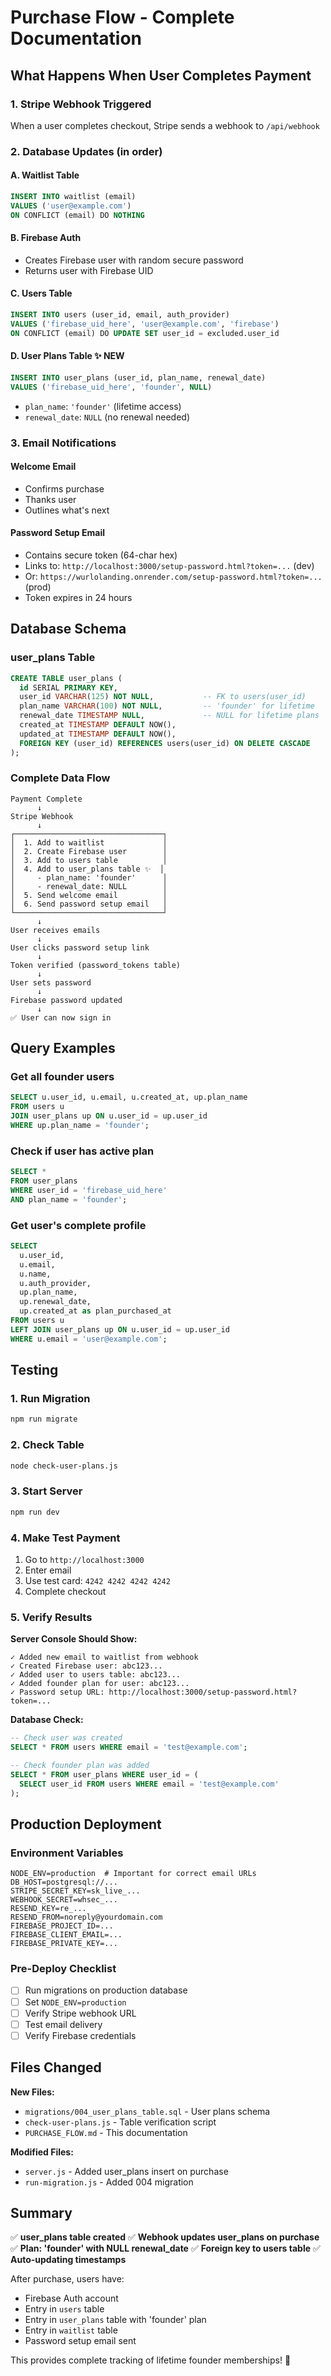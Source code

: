 # Purchase Flow - Complete Documentation

## What Happens When User Completes Payment

### 1. Stripe Webhook Triggered
When a user completes checkout, Stripe sends a webhook to `/api/webhook`

### 2. Database Updates (in order)

#### A. Waitlist Table
```sql
INSERT INTO waitlist (email) 
VALUES ('user@example.com')
ON CONFLICT (email) DO NOTHING
```

#### B. Firebase Auth
- Creates Firebase user with random secure password
- Returns user with Firebase UID

#### C. Users Table
```sql
INSERT INTO users (user_id, email, auth_provider) 
VALUES ('firebase_uid_here', 'user@example.com', 'firebase')
ON CONFLICT (email) DO UPDATE SET user_id = excluded.user_id
```

#### D. User Plans Table ✨ NEW
```sql
INSERT INTO user_plans (user_id, plan_name, renewal_date)
VALUES ('firebase_uid_here', 'founder', NULL)
```
- `plan_name`: `'founder'` (lifetime access)
- `renewal_date`: `NULL` (no renewal needed)

### 3. Email Notifications

#### Welcome Email
- Confirms purchase
- Thanks user
- Outlines what's next

#### Password Setup Email
- Contains secure token (64-char hex)
- Links to: `http://localhost:3000/setup-password.html?token=...` (dev)
- Or: `https://wurlolanding.onrender.com/setup-password.html?token=...` (prod)
- Token expires in 24 hours

## Database Schema

### user_plans Table
```sql
CREATE TABLE user_plans (
  id SERIAL PRIMARY KEY,
  user_id VARCHAR(125) NOT NULL,           -- FK to users(user_id)
  plan_name VARCHAR(100) NOT NULL,         -- 'founder' for lifetime
  renewal_date TIMESTAMP NULL,             -- NULL for lifetime plans
  created_at TIMESTAMP DEFAULT NOW(),
  updated_at TIMESTAMP DEFAULT NOW(),
  FOREIGN KEY (user_id) REFERENCES users(user_id) ON DELETE CASCADE
);
```

### Complete Data Flow

```
Payment Complete
      ↓
Stripe Webhook
      ↓
┌─────────────────────────────────┐
│  1. Add to waitlist             │
│  2. Create Firebase user        │
│  3. Add to users table          │
│  4. Add to user_plans table ✨  │
│     - plan_name: 'founder'      │
│     - renewal_date: NULL        │
│  5. Send welcome email          │
│  6. Send password setup email   │
└─────────────────────────────────┘
      ↓
User receives emails
      ↓
User clicks password setup link
      ↓
Token verified (password_tokens table)
      ↓
User sets password
      ↓
Firebase password updated
      ↓
✅ User can now sign in
```

## Query Examples

### Get all founder users
```sql
SELECT u.user_id, u.email, u.created_at, up.plan_name
FROM users u
JOIN user_plans up ON u.user_id = up.user_id
WHERE up.plan_name = 'founder';
```

### Check if user has active plan
```sql
SELECT *
FROM user_plans
WHERE user_id = 'firebase_uid_here'
AND plan_name = 'founder';
```

### Get user's complete profile
```sql
SELECT 
  u.user_id,
  u.email,
  u.name,
  u.auth_provider,
  up.plan_name,
  up.renewal_date,
  up.created_at as plan_purchased_at
FROM users u
LEFT JOIN user_plans up ON u.user_id = up.user_id
WHERE u.email = 'user@example.com';
```

## Testing

### 1. Run Migration
```bash
npm run migrate
```

### 2. Check Table
```bash
node check-user-plans.js
```

### 3. Start Server
```bash
npm run dev
```

### 4. Make Test Payment
1. Go to `http://localhost:3000`
2. Enter email
3. Use test card: `4242 4242 4242 4242`
4. Complete checkout

### 5. Verify Results

**Server Console Should Show:**
```
✓ Added new email to waitlist from webhook
✓ Created Firebase user: abc123...
✓ Added user to users table: abc123...
✓ Added founder plan for user: abc123...
✓ Password setup URL: http://localhost:3000/setup-password.html?token=...
```

**Database Check:**
```sql
-- Check user was created
SELECT * FROM users WHERE email = 'test@example.com';

-- Check founder plan was added
SELECT * FROM user_plans WHERE user_id = (
  SELECT user_id FROM users WHERE email = 'test@example.com'
);
```

## Production Deployment

### Environment Variables
```env
NODE_ENV=production  # Important for correct email URLs
DB_HOST=postgresql://...
STRIPE_SECRET_KEY=sk_live_...
WEBHOOK_SECRET=whsec_...
RESEND_KEY=re_...
RESEND_FROM=noreply@yourdomain.com
FIREBASE_PROJECT_ID=...
FIREBASE_CLIENT_EMAIL=...
FIREBASE_PRIVATE_KEY=...
```

### Pre-Deploy Checklist
- [ ] Run migrations on production database
- [ ] Set `NODE_ENV=production`
- [ ] Verify Stripe webhook URL
- [ ] Test email delivery
- [ ] Verify Firebase credentials

## Files Changed

**New Files:**
- `migrations/004_user_plans_table.sql` - User plans schema
- `check-user-plans.js` - Table verification script
- `PURCHASE_FLOW.md` - This documentation

**Modified Files:**
- `server.js` - Added user_plans insert on purchase
- `run-migration.js` - Added 004 migration

## Summary

✅ **user_plans table created**
✅ **Webhook updates user_plans on purchase**
✅ **Plan: 'founder' with NULL renewal_date**
✅ **Foreign key to users table**
✅ **Auto-updating timestamps**

After purchase, users have:
- Firebase Auth account
- Entry in `users` table
- Entry in `user_plans` table with 'founder' plan
- Entry in `waitlist` table
- Password setup email sent

This provides complete tracking of lifetime founder memberships! 🎉
